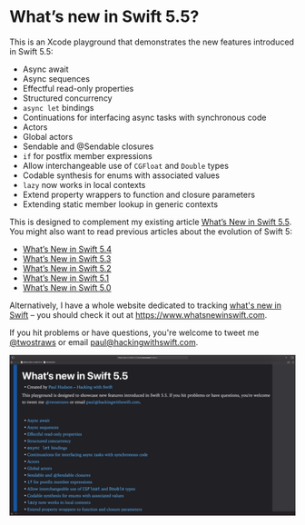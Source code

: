 # What’s new in Swift 5.5?

This is an Xcode playground that demonstrates the new features introduced in Swift 5.5: 

 * Async await
 * Async sequences
 * Effectful read-only properties
 * Structured concurrency
 * `async let` bindings
 * Continuations for interfacing async tasks with synchronous code
 * Actors
 * Global actors
 * Sendable and @Sendable closures
 * `if` for postfix member expressions
 * Allow interchangeable use of `CGFloat` and `Double` types
 * Codable synthesis for enums with associated values
 * `lazy` now works in local contexts
 * Extend property wrappers to function and closure parameters
 * Extending static member lookup in generic contexts

This is designed to complement my existing article [What’s New in Swift 5.5](https://www.hackingwithswift.com/articles/233/whats-new-in-swift-5-5). You might also want to read previous articles about the evolution of Swift 5:

- [What’s New in Swift 5.4](https://www.hackingwithswift.com/articles/228/whats-new-in-swift-5-4)
- [What’s New in Swift 5.3](https://www.hackingwithswift.com/articles/212/whats-new-in-swift-5-3)
- [What’s New in Swift 5.2](https://www.hackingwithswift.com/articles/212/whats-new-in-swift-5-2)
- [What’s New in Swift 5.1](https://www.hackingwithswift.com/articles/182/whats-new-in-swift-5-1)
- [What’s New in Swift 5.0](https://www.hackingwithswift.com/articles/126/whats-new-in-swift-5-0)

Alternatively, I have a whole website dedicated to tracking [what's new in Swift](https://www.whatsnewinswift.com) – you should check it out at <https://www.whatsnewinswift.com>.

If you hit problems or have questions, you're welcome to tweet me [@twostraws](https://twitter.com/twostraws) or email <paul@hackingwithswift.com>.

![Screenshot of Xcode 12.5 running this playground.](playground-screenshot.png)
